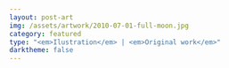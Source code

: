```yaml
---
layout: post-art
img: /assets/artwork/2010-07-01-full-moon.jpg
category: featured
type: "<em>Ilustration</em> | <em>Original work</em>"
darktheme: false
---
```

